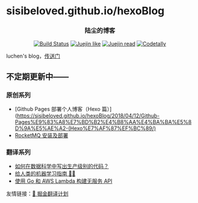 # sisibeloved.github.io/hexoBlog

<h3 align="center">陆尘的博客</h3>

<p align="center">
   <a href=""><img id="build-status" src="https://travis-ci.org/sisibeloved/hexoBlog.svg?branch=blog-src" alt="Build Status"></a>
   <a href=""><img id="like" src="https://img.shields.io/badge/掘金-113喜欢-blue.svg" alt="Juejin like"></a>
   <a href=""><img id="read" src="https://img.shields.io/badge/掘金-4.4k阅读-blue.svg" alt="Juejin read"></a>
    <a href=""><img id="codetally" src="https://img.shields.io/codetally/triggerman722/colorstrap.svg" alt="Codetally"></a>
</p>

luchen's blog，[传送门](https://sisibeloved.github.io/hexoBlog)

## 不定期更新中——

### 原创系列

- [Github Pages 部署个人博客（Hexo 篇）](https://sisibeloved.github.io/hexoBlog/2018/04/12/Github-Pages%E9%83%A8%E7%BD%B2%E4%B8%AA%E4%BA%BA%E5%8D%9A%E5%AE%A2-(Hexo%E7%AF%87%EF%BC%89/)
- [RocketMQ 安装及部署](https://sisibeloved.github.io/hexoBlog/2018/03/20/RocketMQ%E5%AE%89%E8%A3%85%E5%8F%8A%E9%83%A8%E7%BD%B2/)

### 翻译系列

- [如何在数据科学中写出生产级别的代码？](https://sisibeloved.github.io/hexoBlog/2018/08/20/%E5%A6%82%E4%BD%95%E5%9C%A8%E6%95%B0%E6%8D%AE%E7%A7%91%E5%AD%A6%E4%B8%AD%E5%86%99%E5%87%BA%E7%94%9F%E4%BA%A7%E7%BA%A7%E5%88%AB%E7%9A%84%E4%BB%A3%E7%A0%81/)
- [给人类的机器学习指南 🤖👶](https://sisibeloved.github.io/hexoBlog/2018/06/03/%E7%BB%99%E4%BA%BA%E7%B1%BB%E7%9A%84%E6%9C%BA%E5%99%A8%E5%AD%A6%E4%B9%A0%E6%8C%87%E5%8D%97%F0%9F%A4%96%F0%9F%91%B6/)
- [使用 Go 和 AWS Lambda 构建无服务 API](https://sisibeloved.github.io/hexoBlog/2018/05/10/%E4%BD%BF%E7%94%A8%20Go%20%E5%92%8C%20AWS%20Lambda%20%E6%9E%84%E5%BB%BA%E6%97%A0%E6%9C%8D%E5%8A%A1%20API/)

友情链接：[🥇 掘金翻译计划](https://github.com/xitu/gold-miner)
